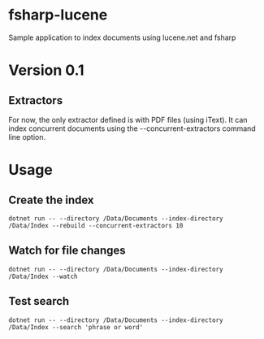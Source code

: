 # fsharp-lucene
Sample application to index documents using lucene.net and fsharp

# Version 0.1
## Extractors
For now, the only extractor defined is with PDF files (using iText). It can index concurrent documents using the --concurrent-extractors command line option.

# Usage
## Create the index
```
dotnet run -- --directory /Data/Documents --index-directory /Data/Index --rebuild --concurrent-extractors 10
```
## Watch for file changes
```
dotnet run -- --directory /Data/Documents --index-directory /Data/Index --watch
```
## Test search
```
dotnet run -- --directory /Data/Documents --index-directory /Data/Index --search 'phrase or word'
```